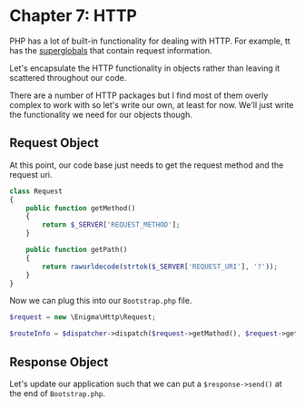 # Chapter 7: HTTP

PHP has a lot of built-in functionality for dealing with HTTP. For example, tt has the
[superglobals](http://php.net/manual/en/language.variables.superglobals.php)
that contain request information.

Let's encapsulate the HTTP functionality in objects rather than leaving it scattered
throughout our code.

There are a number of HTTP packages but I find most of them overly complex to work with so let's
write our own, at least for now. We'll just write the functionality we need for our
objects though.

## Request Object

At this point, our code base just needs to get the request method and the request uri.

```php
class Request
{
    public function getMethod()
    {
        return $_SERVER['REQUEST_METHOD'];
    }

    public function getPath()
    {
        return rawurldecode(strtok($_SERVER['REQUEST_URI'], '?'));
    }
}
```

Now we can plug this into our `Bootstrap.php` file.

```php
$request = new \Enigma\Http\Request;

$routeInfo = $dispatcher->dispatch($request->getMathod(), $request->getPath());
```

## Response Object

Let's update our application such that we can put a `$response->send()` at the end
of `Bootstrap.php`.
